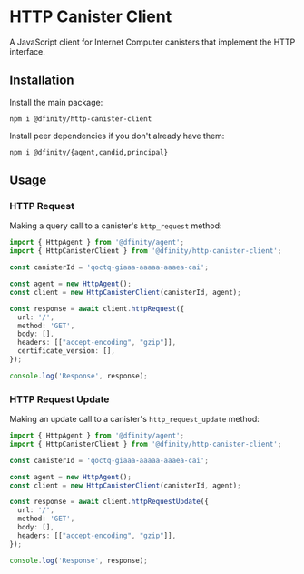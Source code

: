 # HTTP Canister Client

A JavaScript client for Internet Computer canisters that implement the HTTP interface.

## Installation

Install the main package:

```shell
npm i @dfinity/http-canister-client
```

Install peer dependencies if you don't already have them:

```shell
npm i @dfinity/{agent,candid,principal}
```

## Usage

### HTTP Request

Making a query call to a canister's `http_request` method:

```typescript
import { HttpAgent } from '@dfinity/agent';
import { HttpCanisterClient } from '@dfinity/http-canister-client';

const canisterId = 'qoctq-giaaa-aaaaa-aaaea-cai';

const agent = new HttpAgent();
const client = new HttpCanisterClient(canisterId, agent);

const response = await client.httpRequest({
  url: '/',
  method: 'GET',
  body: [],
  headers: [["accept-encoding", "gzip"]],
  certificate_version: [],
});

console.log('Response', response);
```

### HTTP Request Update

Making an update call to a canister's `http_request_update` method:

```typescript
import { HttpAgent } from '@dfinity/agent';
import { HttpCanisterClient } from '@dfinity/http-canister-client';

const canisterId = 'qoctq-giaaa-aaaaa-aaaea-cai';

const agent = new HttpAgent();
const client = new HttpCanisterClient(canisterId, agent);

const response = await client.httpRequestUpdate({
  url: '/',
  method: 'GET',
  body: [],
  headers: [["accept-encoding", "gzip"]],
});

console.log('Response', response);
```
